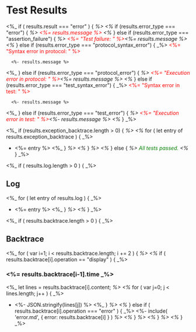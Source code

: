 # Test Results

<%_  if ( results.result === "error" ) { _%>
<%_      if (results.error_type === "error") { _%>
<span style="color: red"><%= results.message %></span>
<%_      } else if (results.error_type === "assertion_failure") { _%>
<span style="color: red"><%= "Test failure: " %></span><%= results.message %>
<%_      } else if (results.error_type === "protocol_syntax_error") { _%>
<span style="color: red"><%= "Syntax error in protocol: " %></span>
```
  <%- results.message %>
```
<%_      } else if (results.error_type === "protocol_error") { _%>
<span style="color: red"><%= "Execution error in protocol: " %></span><%= results.message %>
<%_      } else if (results.error_type === "test_syntax_error") { _%>
<span style="color: red"><%= "Syntax error in test: " %></span>
```
  <%- results.message %>
```
<%_      } else if (results.error_type === "test_error") { _%>
<span style="color: red"><%= "Execution error in test: " %></span><%- results.message %>
<%_      } _%>

<%_      if (results.exception_backtrace.length > 0) { _%>
<%_          for ( let entry of results.exception_backtrace ) { _%>
- <%= entry %>
<%_          } _%>
<%_      } _%>
<%_    } else { _%>
<span style="color: green">All tests passed.</span>
<%_ } _%>

<%_ if ( results.log.length > 0 ) { _%>
## Log
<%_     for ( let entry of results.log ) { _%>
- <%= entry %>
<%_     } _%>
<%_ } _%>

<%_ if ( results.backtrace.length > 0 ) { _%>
## Backtrace
<%_   for ( var i=1; i < results.backtrace.length; i += 2 ) { _%>
<%_     if ( results.backtrace[i].operation == "display" ) { _%>

### <%= results.backtrace[i-1].time _%>

<%_       let lines = results.backtrace[i].content; _%>
<%_       for ( var j=0; j < lines.length; j++ ) { _%>
- <%- JSON.stringify(lines[j]) %>
<%_       } _%>
<%_     } else if ( results.backtrace[i].operation === "error" ) { _%>
<%- include( 'error.md', { error: results.backtrace[i] } ) _%>
<%_     } _%>
<%_   } _%>
<%_ } _%>